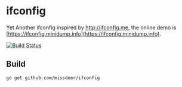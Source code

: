 ifconfig
========

Yet Another ifconfig inspired by http://ifconfig.me, the online demo is  [https://ifconfig.minidump.info](https://ifconfig.minidump.info).

[![Build Status](https://secure.travis-ci.org/missdeer/ifconfig.png)](https://travis-ci.org/missdeer/ifconfig)

Build
----

`go get github.com/missdeer/ifconfig`
